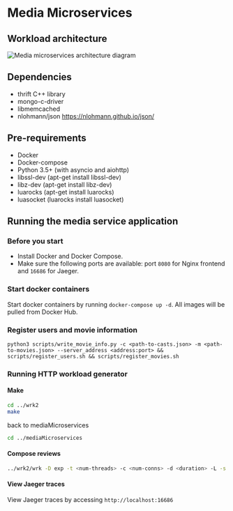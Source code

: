 # Media Microservices

## Workload architecture
![Media microservices architecture diagram](assets/media_microservices_architecture.png)

## Dependencies
- thrift C++ library
- mongo-c-driver
- libmemcached
- nlohmann/json https://nlohmann.github.io/json/

## Pre-requirements
- Docker
- Docker-compose
- Python 3.5+ (with asyncio and aiohttp)
- libssl-dev (apt-get install libssl-dev)
- libz-dev (apt-get install libz-dev)
- luarocks (apt-get install luarocks)
- luasocket (luarocks install luasocket)

## Running the media service application
### Before you start
- Install Docker and Docker Compose.
- Make sure the following ports are available: port `8080` for Nginx frontend and 
  `16686` for Jaeger.

### Start docker containers
Start docker containers by running `docker-compose up -d`. All images will be 
pulled from Docker Hub.

### Register users and movie information
```
python3 scripts/write_movie_info.py -c <path-to-casts.json> -m <path-to-movies.json> --server_address <address:port> && scripts/register_users.sh && scripts/register_movies.sh
```

### Running HTTP workload generator
#### Make
```bash
cd ../wrk2
make
```
back to mediaMicroservices
```bash
cd ../mediaMicroservices
```

#### Compose reviews
```bash
../wrk2/wrk -D exp -t <num-threads> -c <num-conns> -d <duration> -L -s ./wrk2/scripts/media-microservices/compose-review.lua http://localhost:8080/wrk2-api/review/compose -R <reqs-per-sec>
```

#### View Jaeger traces
View Jaeger traces by accessing `http://localhost:16686`
